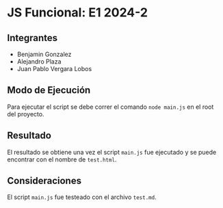 # JS Funcional: E1 2024-2

## Integrantes
- Benjamin Gonzalez
- Alejandro Plaza
- Juan Pablo Vergara Lobos

## Modo de Ejecución
Para ejecutar el script se debe correr el comando `node main.js` en el root del proyecto.

## Resultado
El resultado se obtiene una vez el script `main.js` fue ejecutado y se puede encontrar con el nombre de `test.html`.

## Consideraciones
El script `main.js` fue testeado con el archivo `test.md`.